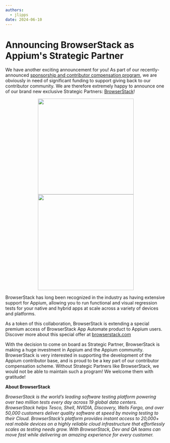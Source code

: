```yaml
---
authors:
  - jlipps
date: 2024-06-10
---
```


# Announcing BrowserStack as Appium's Strategic Partner

We have another exciting announcement for you! As part of our recently-announced [sponsorship and
contributor compensation
program](https://appium.io/docs/en/latest/blog/2024/05/14/announcing-appiums-sponsorship-program/),
we are obviously in need of significant funding to support giving back to our contributor
community. We are therefore extremely happy to announce one of our brand new exclusive Strategic Partners: <a
href="https://www.browserstack.com/browserstack-appium?utm_campaigncode=701OW00000AoUTQYA3&utm_medium=partnered&utm_source=appium">BrowserStack</a>!

<!-- more -->

<div style="text-align:center;width:100%">
  <a href="https://www.browserstack.com/browserstack-appium?utm_campaigncode=701OW00000AoUTQYA3&utm_medium=partnered&utm_source=appium">
    <img src="/docs/en/latest/assets/images/sponsor-logo-browserstack-dark.png#only-dark" width="300" />
    <img src="/docs/en/latest/assets/images/sponsor-logo-browserstack-light.png#only-light" width="300" />
  </a>
</div>

BrowserStack has long been recognized in the industry as having extensive support for Appium,
allowing you to run functional and visual regression tests for your native and hybrid apps at scale
across a variety of devices and platforms.

As a token of this collaboration, BrowserStack is extending a special premium access of
BrowserStack App Automate product to Appium users. Discover more about this special offer at
[browserstack.com](https://www.browserstack.com/browserstack-appium?utm_campaigncode=701OW00000AoUTQYA3&utm_medium=partnered&utm_source=appium&utm_term=partannouncement)

With the decision to come on board as Strategic Partner, BrowserStack is making a huge investment
in Appium and the Appium community. BrowserStack is very interested in supporting the development
of the Appium contributor base, and is proud to be a key part of our contributor compensation
scheme. Without Strategic Partners like BrowserStack, we would not be able to maintain such
a program! We welcome them with gratitude!

**About BrowserStack**

<em>BrowserStack is the world’s leading software testing platform powering over two million tests every
day across 19 global data centers. BrowserStack helps Tesco, Shell, NVIDIA, Discovery, Wells Fargo,
and over 50,000 customers deliver quality software at speed by moving testing to their Cloud.
BrowserStack’s platform provides instant access to 20,000+ real mobile devices on a highly reliable
cloud infrastructure that effortlessly scales as testing needs grow. With BrowserStack, Dev and QA
teams can move fast while delivering an amazing experience for every customer.</em>
